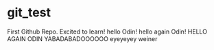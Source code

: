 # git_test
First Github Repo. Excited to learn!
hello Odin!
hello again Odin!
HELLO AGAIN ODIN YABADABADOOOOOO
eyeyeyey
weiner
